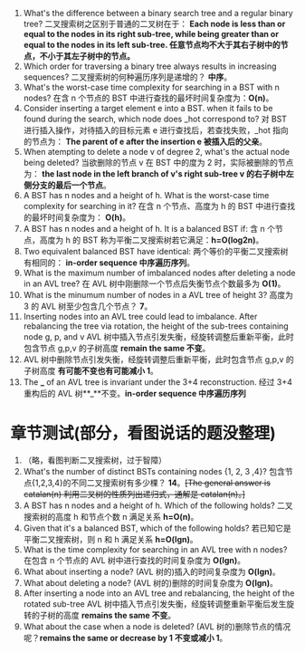 1. What's the difference between a binary search tree and a regular binary tree? 二叉搜索树之区别于普通的二叉树在于： **Each node is less than or equal to the nodes in its right sub-tree, while being greater than or equal to the nodes in its left sub-tree. 任意节点均不大于其右子树中的节点，不小于其左子树中的节点。**
2. Which order for traversing a binary tree always results in increasing sequences? 二叉搜索树的何种遍历序列是递增的？ **中序**。
3. What's the worst-case time complexity for searching in a BST with n nodes?
   在含 n 个节点的 BST 中进行查找的最坏时间复杂度为：**O(n)**。
4. Consider inserting a target element e into a BST. when it fails to be found during the search, which node does \_hot correspond to?
   对 BST 进行插入操作，对待插入的目标元素 e 进行查找后，若查找失败，\_hot 指向的节点为： **The parent of e after the insertion e 被插入后的父亲**。
5. When atempting to delete a node v of degree 2, what's the actual node being deleted? 当欲删除的节点 v 在 BST 中的度为 2 时，实际被删除的节点为： **the last node in the left branch of v's right sub-tree v 的右子树中左侧分支的最后一个节点**。
6. A BST has n nodes and a height of h. What is the worst-case time complexity for searching in it?
   在含 n 个节点、高度为 h 的 BST 中进行查找的最坏时间复杂度为： **O(h)**。
7. A BST has n nodes and a height of h. It is a balanced BST if:
   含 n 个节点，高度为 h 的 BST 称为平衡二叉搜索树若它满足：**h=O(log2n)**。
8. Two equivalent balanced BST have identical: 两个等价的平衡二叉搜索树有相同的： **in-order sequence 中序遍历序列**。
9. What is the maximum number of imbalanced nodes after deleting a node in an AVL tree?
   在 AVL 树中刚删除一个节点后失衡节点个数最多为 **O(1)**。
10. What is the minumum number of nodes in a AVL tree of height 3?
    高度为 3 的 AVL 树至少包含几个节点？ **7**。
11. Inserting nodes into an AVL tree could lead to imbalance. After rebalancing the tree via rotation, the height of the sub-trees containing node g, p, and v
    AVL 树中插入节点引发失衡，经旋转调整后重新平衡，此时包含节点 g,p,v 的子树高度 **remain the same 不变**。
12. AVL 树中删除节点引发失衡，经旋转调整后重新平衡，此时包含节点 g,p,v 的子树高度 **有可能不变也有可能减小 1**。
13. The **\_** of an AVL tree is invariant under the 3+4 reconstruction.
    经过 3+4 重构后的 AVL 树**\_**不变。**in-order sequence 中序遍历序列**

# 章节测试(部分，看图说话的题没整理)

1. （略，看图判断二叉搜索树，过于智障）
2. What's the number of distinct BSTs containing nodes {1, 2, 3 ,4}?
   包含节点{1,2,3,4}的不同二叉搜索树有多少棵？ **14**。~~[The general answer is catalan(n) 利用二叉树的性质列出递归式，通解是 catalan(n)。]~~
3. A BST has n nodes and a height of h. Which of the following holds?
   二叉搜索树的高度 h 和节点个数 n 满足关系 **h=O(n)**。
4. Given that it's a balanced BST, which of the following holds?
   若已知它是平衡二叉搜索树，则 n 和 h 满足关系 **h=O(lgn)**。
5. What is the time complexity for searching in an AVL tree with n nodes?
   在包含 n 个节点的 AVL 树中进行查找的时间复杂度为 **O(lgn)**。
6. What about inserting a node? (AVL 树的)插入的时间复杂度为 **O(lgn)**。
7. What about deleting a node? (AVL 树的)删除的时间复杂度为 **O(lgn)**。
8. After inserting a node into an AVL tree and rebalancing, the height of the rotated sub-tree
   AVL 树中插入节点引发失衡，经旋转调整重新平衡后发生旋转的子树的高度 **remains the same 不变**。
9. What about the case when a node is deleted? (AVL 树的)删除节点的情况呢？**remains the same or decrease by 1 不变或减小 1**。

